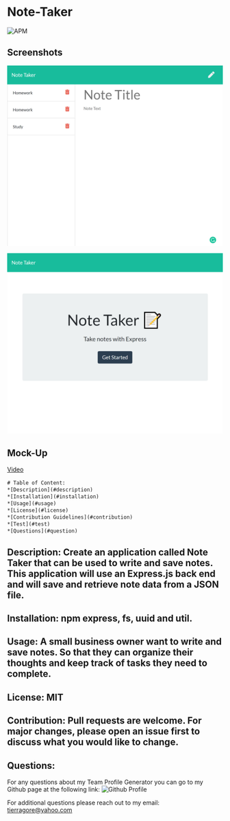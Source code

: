 # Note-Taker

![APM](https://img.shields.io/apm/l/open)

## Screenshots


![Screenshots](./Note_Taker.png)

![Screenshots](./Note_taker_Main.png)



## Mock-Up
[Video](https://drive.google.com/file/d/1oQLs3-e0oCmV35OC7y3imaX0qEEtGZ6Z/view?usp=sharing)
    
    # Table of Content: 
    *[Description](#description)
    *[Installation](#installation)
    *[Usage](#usage)
    *[License](#license)
    *[Contribution Guidelines](#contribution)
    *[Test](#test)
    *[Questions](#question)
    
## Description: Create an application called Note Taker that can be used to write and save notes.  This application will use an Express.js back end and will save and retrieve note data from a JSON file.

## Installation: npm express, fs, uuid and util.

## Usage: A small business owner want to write and save notes. So that they can organize their thoughts and keep track of tasks they need to complete.

## License: MIT

## Contribution: Pull requests are welcome.  For major changes, please open an issue first to discuss what you would like to change.

    
## Questions:

For any questions about my Team Profile Generator you can go to my Github page at the following link:
![Github Profile](https://github.com/tmgorogers/Team-Profile-Generator)
     
For additional questions please reach out to my email: tierragore@yahoo.com

